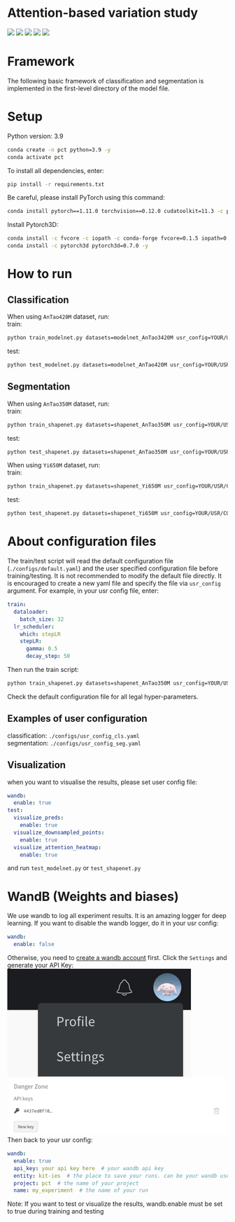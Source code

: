 # Attention-based variation study

<p>
<a href="https://arxiv.org/pdf/2302.14673.pdf">
    <img src="https://img.shields.io/badge/PDF-arXiv-brightgreen" /></a>
<a href="https://junweizheng93.github.io/publications/APES/APES.html">
    <img src="https://img.shields.io/badge/Project-Homepage-red" /></a>
<a href="https://pytorch.org/">
    <img src="https://img.shields.io/badge/Framework-PyTorch-orange" /></a>
<a href="https://mmengine.readthedocs.io/en/latest/">
    <img src="https://img.shields.io/badge/Framework-MMEngine-ff69b4" /></a>
<a href="https://github.com/JunweiZheng93/APES/blob/main/LICENSE">
    <img src="https://img.shields.io/badge/License-Apache_2.0-blue.svg" /></a>
</p>

# Framework
The following basic framework of classification and segmentation is implemented in the first-level directory of the model file.


# Setup
Python version: 3.9
```bash
conda create -n pct python=3.9 -y
conda activate pct
```
To install all dependencies, enter:
```bash
pip install -r requirements.txt
```
Be careful, please install PyTorch using this command:
```bash
conda install pytorch==1.11.0 torchvision==0.12.0 cudatoolkit=11.3 -c pytorch -y
```
Install Pytorch3D:
```bash
conda install -c fvcore -c iopath -c conda-forge fvcore=0.1.5 iopath=0.1.9 -y
conda install -c pytorch3d pytorch3d=0.7.0 -y
```

# How to run

## Classification
When using `AnTao420M` dataset, run:  
train:
```bash
python train_modelnet.py datasets=modelnet_AnTao3420M usr_config=YOUR/USR/CONFIG/PATH
```
test:
```bash
python test_modelnet.py datasets=modelnet_AnTao420M usr_config=YOUR/USR/CONFIG/PATH
```

## Segmentation
When using `AnTao350M` dataset, run:  
train:
```bash
python train_shapenet.py datasets=shapenet_AnTao350M usr_config=YOUR/USR/CONFIG/PATH
```
test:
```bash
python test_shapenet.py datasets=shapenet_AnTao350M usr_config=YOUR/USR/CONFIG/PATH
```

When using `Yi650M` dataset, run:  
train: 
```bash
python train_shapenet.py datasets=shapenet_Yi650M usr_config=YOUR/USR/CONFIG/PATH
```
test: 
```bash
python test_shapenet.py datasets=shapenet_Yi650M usr_config=YOUR/USR/CONFIG/PATH
```


# About configuration files
The train/test script will read the default configuration file (`./configs/default.yaml`) and the user specified 
configuration file before training/testing. It is not recommended to modify the default file directly. It is encouraged 
to create a new yaml file and specify the file via `usr_config` argument. For example, in your usr config file, enter:
```yaml
train:
  dataloader:
    batch_size: 32
  lr_scheduler:
    which: stepLR
    stepLR:
      gamma: 0.5
      decay_step: 50
```
Then run the train script:
```bash
python train_shapenet.py datasets=shapenet_AnTao350M usr_config=YOUR/USR/CONFIG/PATH
```
Check the default configuration file for all legal hyper-parameters.

## Examples of user configuration
classification: `./configs/usr_config_cls.yaml`  
segmentation: `./configs/usr_config_seg.yaml`

## Visualization
when you want to visualise the results, please set user config file:
```yaml
wandb:
  enable: true
test:
  visualize_preds:
    enable: true
  visualize_downsampled_points:
    enable: true
  visualize_attention_heatmap:
    enable: true
```
and run ```test_modelnet.py``` or ```test_shapenet.py```

# WandB (Weights and biases)
We use wandb to log all experiment results. It is an amazing logger for deep learning. If you want to disable the wandb 
logger, do it in your usr config:
```yaml
wandb:
  enable: false
```
Otherwise, you need to [create a wandb account](https://wandb.auth0.com/login?state=hKFo2SBjQURna1lEV1Jsb2dDUE5GYjZobGU4dUVmZEVRSzNGR6FupWxvZ2luo3RpZNkgU1pRX1JoM2RGQUw5WVRDZnNKeTJWYVV2b0xyX21HUDKjY2lk2SBWU001N1VDd1Q5d2JHU3hLdEVER1FISUtBQkhwcHpJdw&client=VSM57UCwT9wbGSxKtEDGQHIKABHppzIw&protocol=oauth2&nonce=cENYVVVPNC5MRWNmN3lGdw%3D%3D&redirect_uri=https%3A%2F%2Fapi.wandb.ai%2Foidc%2Fcallback&response_mode=form_post&response_type=id_token&scope=openid%20profile%20email&signup=true) first. 
Click the `Settings` and generate your API Key:
![user setting](./figures/usr_setting.png)
![api_key](./figures/api_key.png)
Then back to your usr config:
```yaml
wandb:
  enable: true
  api_key: your api key here  # your wandb api key
  entity: kit-ies  # the place to save your runs. can be your wandb username or team name
  project: pct  # the name of your project
  name: my_experiment  # the name of your run
```
Note: If you want to test or visualize the results, wandb.enable must be set to true during training and testing
